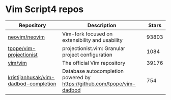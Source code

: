 # Vim Script4 repos

| Repository                                                                                      | Description                                                              | Stars |
| ----------------------------------------------------------------------------------------------- | ------------------------------------------------------------------------ | ----- |
| [neovim/neovim](https://github.com/neovim/neovim)                                               | Vim-fork focused on extensibility and usability                          | 93803 |
| [tpope/vim-projectionist](https://github.com/tpope/vim-projectionist)                           | projectionist.vim: Granular project configuration                        | 1084  |
| [vim/vim](https://github.com/vim/vim)                                                           | The official Vim repository                                              | 39176 |
| [kristijanhusak/vim-dadbod-completion](https://github.com/kristijanhusak/vim-dadbod-completion) | Database autocompletion powered by <https://github.com/tpope/vim-dadbod> | 754   |
